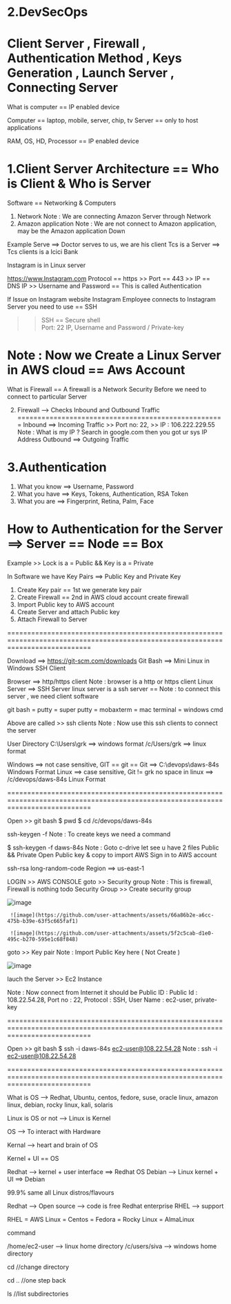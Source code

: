 # 2.DevSecOps
Client Server , Firewall , Authentication Method , Keys Generation , Launch Server , Connecting Server
=======================================================================================================


What is computer == IP enabled device

Computer == laptop, mobile, server, chip, tv 
Server == only to host applications

RAM, OS, HD, Processor == IP enabled device


1.Client Server Architecture  == Who is Client & Who is Server
=============================================================

Software == Networking & Computers

1. Network                                    Note : We are connecting Amazon Server through Network
2. Amazon application                         Note : We are not connect to Amazon application, may be the Amazon application Down 

Example 
Serve ==> Doctor serves to us, we are his client
Tcs is a Server   ==> Tcs clients is a Icici Bank 

Instagram is in Linux server

https://www.Instagram.com
Protocol == https >> Port == 443 >> IP == DNS IP >> Username and Password  == This is called Authentication

If Issue on Instagram website
Instagram Employee connects to Instagram Server you need to use == SSH 
>>  SSH == Secure shell  
>>  Port: 22
>>  IP,
>>  Username and Password / Private-key


Note : Now we Create a Linux Server in AWS cloud == Aws Account
===============================================================

What is Firewall == A firewall is a Network Security Before we need to connect to particular Server 


2. Firewall --> Checks Inbound and Outbound Traffic
====================================================
Inbound ==> Incoming Traffic >> Port no: 22,  >> IP : 106.222.229.55
                                              Note : What is my IP ? Search in google.com then you got ur sys IP Address
Outbound ==> Outgoing Traffic


3.Authentication
================
1. What you know ==> Username, Password
2. What you have ==> Keys, Tokens, Authentication, RSA Token
3. What you are ==> Fingerprint, Retina, Palm, Face


How to Authentication for the Server ==> Server == Node == Box
===============================================================
Example  >> Lock is a = Public  &&  Key is a  = Private

In Software we have Key Pairs ==> Public Key and Private Key


1. Create Key pair                           == 1st we generate key pair 
2. Create Firewall                           == 2nd in AWS cloud account create firewall
3. Import Public key to AWS account
4. Create Server and attach Public key
5. Attach Firewall to Server


=================================================================================================================================

Download ==> https://git-scm.com/downloads
Git Bash ==>  Mini Linux in Windows
SSH Client

Browser ==> http/https client             Note : browser is a http or https client
Linux Server ==> SSH Server               linux server is a ssh server    == Note : to connect this server , we need client software

git bash = putty = super putty = mobaxterm = mac terminal = windows cmd           

Above are called >> ssh clients           Note : Now use this ssh clients to connect the server


User Directory
C:\Users\grk ==> windows format
/c/Users/grk ==> linux format

Windows ==> not case sensitive, GIT == git == Git                    ==> C:\devops\daws-84s   Windows Format
Linux ==> case sensitive, Git != grk no space in linux              ==> /c/devops/daws-84s   Linux Format


=================================================================================================================================

Open >> git bash 
$ pwd 
$ cd  /c/devops/daws-84s

ssh-keygen -f <file-name>                    Note : To create keys we need a command 

$ ssh-keygen -f daws-84s                     Note : Goto c-drive let see u have 2 files  Public && Private 
                                                    Open Public key & copy to import AWS
                                                    Sign in to AWS account 

ssh-rsa long-random-code 
Region ==> us-east-1

LOGIN >> AWS CONSOLE 
goto  >> Security group                    Note : This is firewall, Firewall is nothing todo Security Group 
      >> Create security group
    

![image](https://github.com/user-attachments/assets/7ead6911-8392-4d8e-a64a-aaff45c9cc42)


     ![image](https://github.com/user-attachments/assets/66a86b2e-a6cc-475b-b39e-63f5c665faf1)

     ![image](https://github.com/user-attachments/assets/5f2c5cab-d1e0-495c-b270-595e1c68f848)
     


goto >> Key pair                         Note : Import Public Key here  ( Not Create )

![image](https://github.com/user-attachments/assets/42dc05e2-a144-487f-a50d-e1e8fe739e41)

lauch the Server >> Ec2 Instance

Note : Now connect from Internet it should be Public ID : 
Public Id : 108.22.54.28, Port no : 22, Protocol : SSH, User Name : ec2-user, private-key

=================================================================================================================================

Open >> git bash 
$ ssh -i daws-84s ec2-user@108.22.54.28            Note : ssh -i <private-key> ec2-user@108.22.54.28

=================================================================================================================================

What is OS --> Redhat, Ubuntu, centos, fedore, suse, oracle linux, amazon linux, debian, rocky linux, kali, solaris

Linux is OS or not --> Linux is Kernel

OS --> To interact with Hardware

Kernal --> heart and brain of OS

Kernel + UI == OS

Redhat --> kernel + user interface ==> Redhat OS
Debian --> Linux kernel + UI ==> Debian

99.9% same all Linux distros/flavours

Redhat --> Open source --> code is free
Redhat enterprise RHEL --> support

RHEL = AWS Linux = Centos = Fedora = Rocky Linux = AlmaLinux

command <options> <inputs>

/home/ec2-user --> linux home directory
/c/users/siva --> windows home directory

cd  //change directory

cd .. //one step back

ls //list subdirectories
